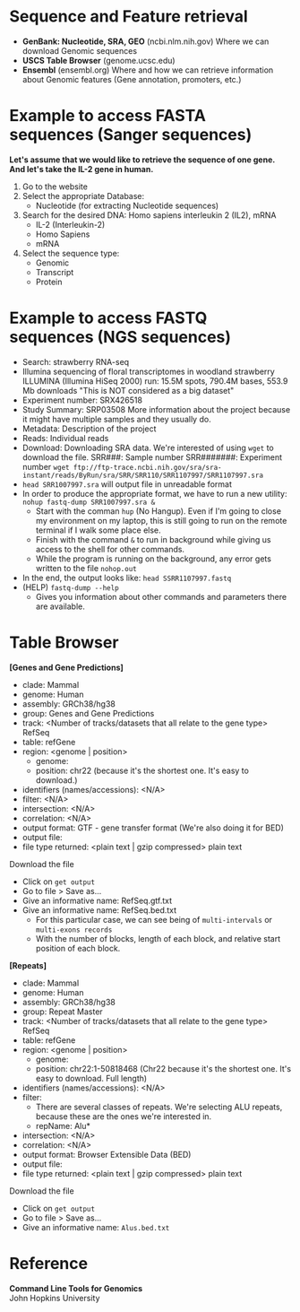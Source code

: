 # Sequence and Feature retrieval
- **GenBank: Nucleotide, SRA, GEO** (ncbi.nlm.nih.gov)
  Where we can download Genomic sequences
- **USCS Table Browser** (genome.ucsc.edu)
- **Ensembl** (ensembl.org)
  Where and how we can retrieve information about Genomic features (Gene annotation, promoters, etc.)

# Example to access FASTA sequences (Sanger sequences)
**Let's assume that we would like to retrieve the sequence of one gene. And let's take the IL-2 gene in human.**
1. Go to the website
2. Select the appropriate Database: 
	- Nucleotide (for extracting Nucleotide sequences)
3. Search for the desired DNA: Homo sapiens interleukin 2 (IL2), mRNA
	- IL-2 (Interleukin-2)
	- Homo Sapiens
	- mRNA 
4. Select the sequence type:
	- Genomic
	- Transcript
	- Protein

# Example to access FASTQ sequences (NGS sequences)
- Search: strawberry RNA-seq
- Illumina sequencing of floral transcriptomes in woodland strawberry
  ILLUMINA (Illumina HiSeq 2000)
  run: 15.5M spots, 790.4M bases, 553.9 Mb downloads
  "This is NOT considered as a big dataset"
- Experiment number: SRX426518
- Study Summary: SRP03508 
  More information about the project because it might have multiple samples and they usually do.
- Metadata: Description of the project
- Reads: Individual reads
- Download: Downloading SRA data.
  We're interested of using `wget` to download the file.
  SRR###: Sample number
  SRR#######: Experiment number
  `wget ftp://ftp-trace.ncbi.nih.gov/sra/sra-instant/reads/ByRun/sra/SRR/SRR110/SRR1107997/SRR1107997.sra`
- `head SRR1007997.sra` will output file in unreadable format
- In order to produce the appropriate format, we have to run a new utility: `nohup fastq-dump SRR1007997.sra &`
	- Start with the comman `hup` (No Hangup). Even if I'm going to close my environment on my laptop, this is still going to run on the remote terminal if I walk some place else.
	- Finish with the command `&` to run in background while giving us access to the shell for other commands.
	- While the program is running on the background, any error gets written to the file `nohop.out`
- In the end, the output looks like: `head SSRR1107997.fastq`
- (HELP) `fastq-dump --help`
	- Gives you information about other commands and parameters there are available.

# Table Browser
**[Genes and Gene Predictions]**  
- clade: Mammal
- genome: Human
- assembly: GRCh38/hg38
- group: Genes and Gene Predictions
- track: <Number of tracks/datasets that all relate to the gene type> RefSeq
- table: refGene
- region: <genome | position> 
	- genome:
	- position: chr22 (because it's the shortest one. It's easy to download.)
- identifiers (names/accessions): <N/A>
- filter: <N/A>
- intersection: <N/A>
- correlation: <N/A>
- output format: GTF - gene transfer format (We're also doing it for BED)
- output file: <leave it blank>
- file type returned: <plain text | gzip compressed> plain text

Download the file
- Click on `get output`
- Go to file > Save as...
- Give an informative name: RefSeq.gtf.txt
- Give an informative name: RefSeq.bed.txt 
	- For this particular case, we can see being of `multi-intervals` or `multi-exons records`
	- With the number of blocks, length of each block, and relative start position of each block.

**[Repeats]**  
- clade: Mammal
- genome: Human
- assembly: GRCh38/hg38
- group: Repeat Master
- track: <Number of tracks/datasets that all relate to the gene type> RefSeq
- table: refGene
- region: <genome | position> 
	- genome:
	- position: chr22:1-50818468 (Chr22 because it's the shortest one. It's easy to download. Full length)
- identifiers (names/accessions): <N/A>
- filter:
	- There are several classes of repeats. We're selecting ALU repeats, because these are the ones we're interested in.
	- repName: Alu\*
- intersection: <N/A>
- correlation: <N/A>
- output format: Browser Extensible Data (BED)
- output file: <leave it blank>
- file type returned: <plain text | gzip compressed> plain text

Download the file
- Click on `get output`
- Go to file > Save as...
- Give an informative name: `Alus.bed.txt`


# Reference  
**Command Line Tools for Genomics**  
John Hopkins University  

